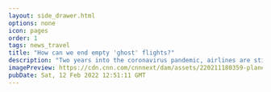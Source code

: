 ```yaml
---
layout: side_drawer.html
options: none
icon: pages
order: 1
tags: news_travel
title: "How can we end empty 'ghost' flights?"
description: "Two years into the coronavirus pandemic, airlines are still being forced to run empty or near-empty \"ghost flights\" in order to hold onto coveted airport slots."
imagePreview: https://cdn.cnn.com/cnnnext/dam/assets/220211180359-plane-moon-video-synd-2.jpg
pubDate: Sat, 12 Feb 2022 12:51:11 GMT
---
```

